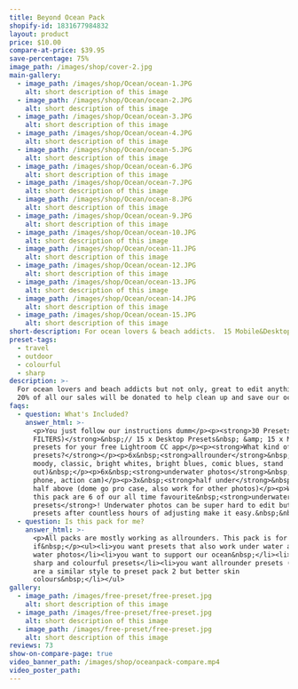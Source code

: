 ```yaml
---
title: Beyond Ocean Pack
shopify-id: 1831677984832
layout: product
price: $10.00
compare-at-price: $39.95
save-percentage: 75%
image_path: /images/shop/cover-2.jpg
main-gallery:
  - image_path: /images/shop/Ocean/ocean-1.JPG
    alt: short description of this image
  - image_path: /images/shop/Ocean/ocean-2.JPG
    alt: short description of this image
  - image_path: /images/shop/Ocean/ocean-3.JPG
    alt: short description of this image
  - image_path: /images/shop/Ocean/ocean-4.JPG
    alt: short description of this image
  - image_path: /images/shop/Ocean/ocean-5.JPG
    alt: short description of this image
  - image_path: /images/shop/Ocean/ocean-6.JPG
    alt: short description of this image
  - image_path: /images/shop/Ocean/ocean-7.JPG
    alt: short description of this image
  - image_path: /images/shop/Ocean/ocean-8.JPG
    alt: short description of this image
  - image_path: /images/shop/Ocean/ocean-9.JPG
    alt: short description of this image
  - image_path: /images/shop/Ocean/ocean-10.JPG
    alt: short description of this image
  - image_path: /images/shop/Ocean/ocean-11.JPG
    alt: short description of this image
  - image_path: /images/shop/Ocean/ocean-12.JPG
    alt: short description of this image
  - image_path: /images/shop/Ocean/ocean-13.JPG
    alt: short description of this image
  - image_path: /images/shop/Ocean/ocean-14.JPG
    alt: short description of this image
  - image_path: /images/shop/Ocean/ocean-15.JPG
    alt: short description of this image
short-description: For ocean lovers & beach addicts.  15 Mobile&Desktop Presets.
preset-tags:
  - travel
  - outdoor
  - colourful
  - sharp
description: >-
  For ocean lovers and beach addicts but not only, great to edit anything else.
  20% of all our sales will be donated to help clean up and save our oceans.
faqs:
  - question: What's Included?
    answer_html: >-
      <p>You just follow our instructions dumm</p><p><strong>30 Presets (PHOTO
      FILTERS)</strong>&nbsp;// 15 x Desktop Presets&nbsp; &amp; 15 x Mobile
      presets for your free Lightroom CC app</p><p><strong>What kind of
      presets?</strong></p><p>6x&nbsp;<strong>allrounder</strong>&nbsp;presets (
      moody, classic, bright whites, bright blues, comic blues, stand
      out)&nbsp;</p><p>6x&nbsp;<strong>underwater photos</strong>&nbsp;(gopro,
      phone, action cam)</p><p>3x&nbsp;<strong>half under</strong>&nbsp;water,
      half above (dome go pro case, also work for other photos)</p><p>Within
      this pack are 6 of our all time favourite&nbsp;<strong>underwater
      presets</strong>! Underwater photos can be super hard to edit but these
      presets after countless hours of adjusting make it easy.&nbsp;&nbsp;</p>
  - question: Is this pack for me?
    answer_html: >-
      <p>All packs are mostly working as allrounders. This pack is for you
      if&nbsp;</p><ul><li>you want presets that also work under water and for
      water photos</li><li>you want to support our ocean&nbsp;</li><li>you like
      sharp and colourful presets</li><li>you want allrounder presets (6) that
      are a similar style to preset pack 2 but better skin
      colours&nbsp;</li></ul>
gallery:
  - image_path: /images/free-preset/free-preset.jpg
    alt: short description of this image
  - image_path: /images/free-preset/free-preset.jpg
    alt: short description of this image
  - image_path: /images/free-preset/free-preset.jpg
    alt: short description of this image
reviews: 73
show-on-compare-page: true
video_banner_path: /images/shop/oceanpack-compare.mp4
video_poster_path:
---
```


&nbsp;

&nbsp;